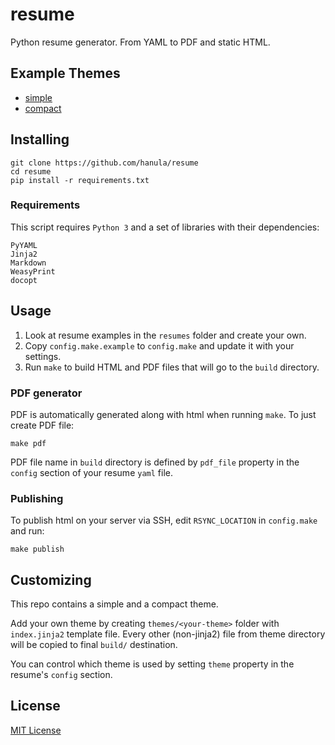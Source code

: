 resume
======

Python resume generator. From YAML to PDF and static HTML.

Example Themes
--------------
* [simple](http://resume.hanula.com/)
* [compact](http://jmbeach.github.io/resume/)

Installing
----------

    git clone https://github.com/hanula/resume
    cd resume
    pip install -r requirements.txt

### Requirements

This script requires `Python 3` and a set of libraries with their dependencies:

    PyYAML
    Jinja2
    Markdown
    WeasyPrint
    docopt

Usage
-----

1. Look at resume examples in the `resumes` folder and create your own.
2. Copy `config.make.example` to `config.make` and update it with your settings.
3. Run `make` to build HTML and PDF files that will go to the `build` directory.


### PDF generator

PDF is automatically generated along with html when running `make`.
To just create PDF file:

    make pdf

PDF file name in `build` directory is defined by `pdf_file` property in the `config` section of your resume `yaml` file.


### Publishing

To publish html on your server via SSH, edit `RSYNC_LOCATION` in `config.make` and run:

    make publish


Customizing
-----------
This repo contains a simple and a compact theme.

Add your own theme by creating `themes/<your-theme>` folder with `index.jinja2` template file.
Every other (non-jinja2) file from theme directory will be copied to final `build/` destination.

You can control which theme is used by setting `theme` property in the resume's `config` section.


License
-------
[MIT License](https://github.com/hanula/resume/blob/master/LICENSE)
